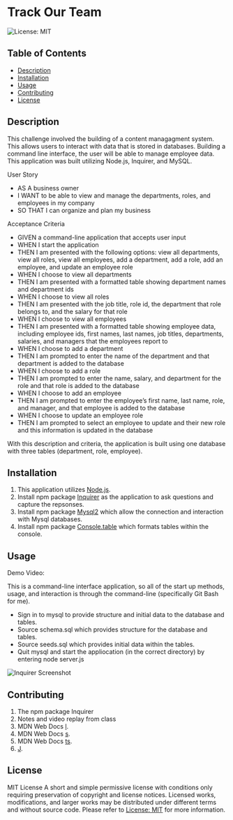 # Track Our Team

 ![License: MIT](https://img.shields.io/badge/License-MIT-yellow.svg)

## Table of Contents
  - [Description](#description)
  - [Installation](#installation)
  - [Usage](#usage)
  - [Contributing](#contributing)
  - [License](#license)

## Description
This challenge involved the building of a content managagment system. This allows users to interact with data that is stored in databases. Building a command line interface, the user will be able to manage employee data. This application was built utilizing Node.js, Inquirer, and MySQL. 

User Story
- AS A business owner
- I WANT to be able to view and manage the departments, roles, and employees in my company
- SO THAT I can organize and plan my business

Acceptance Criteria
- GIVEN a command-line application that accepts user input
- WHEN I start the application
- THEN I am presented with the following options: view all departments, view all roles, view all employees, add a department, add a role, add an   
  employee, and update an employee role
- WHEN I choose to view all departments
- THEN I am presented with a formatted table showing department names and department ids
- WHEN I choose to view all roles
- THEN I am presented with the job title, role id, the department that role belongs to, and the salary for that role
- WHEN I choose to view all employees
- THEN I am presented with a formatted table showing employee data, including employee ids, first names, last names, job titles, departments, salaries, 
  and managers that the employees report to
- WHEN I choose to add a department
- THEN I am prompted to enter the name of the department and that department is added to the database
- WHEN I choose to add a role
- THEN I am prompted to enter the name, salary, and department for the role and that role is added to the database
- WHEN I choose to add an employee
- THEN I am prompted to enter the employee’s first name, last name, role, and manager, and that employee is added to the database
- WHEN I choose to update an employee role
- THEN I am prompted to select an employee to update and their new role and this information is updated in the database

With this description and criteria, the application is built using one database with three tables (department, role, employee).

## Installation
1. This application utilizes [Node.js](https://nodejs.org/en).
2. Install npm package [Inquirer](https://www.npmjs.com/package/inquirer) as the application to ask questions and capture the repsonses.
3. Install npm package [Mysql2](https://www.npmjs.com/package/mysql2) which allow the connection and interaction with Mysql databases.
4. Install npm package [Console.table](https://www.npmjs.com/package/console.table) which formats tables within the console.

## Usage

Demo Video: 

This is a command-line interface application, so all of the start up methods, usage, and interaction is through the command-line (specifically Git Bash for me).
 - Sign in to mysql to provide structure and initial data to the database and tables.
 - Source schema.sql which provides structure for the database and tables.
 - Source seeds.sql which provides initial data within the tables.
 - Quit mysql and start the appliocation (in the correct directory) by entering node server.js


![Inquirer Screenshot](https://github.com/leesochay/logo-maker/assets/128553488/0e4500be-7bb5-4901-bce3-e6db702d65bf)




## Contributing
1. The npm package Inquirer
3. Notes and video replay from class
4. MDN Web Docs [l](https://developer.mozilla.org/en-US/docs/Web/SVG/Tutorial).
5. MDN Web Docs [s](https://developer.mozilla.org/en-US/docs/Web/SVG/Tutorial/Basic_Shapes).
6. MDN Web Docs [ts](https://developer.mozilla.org/en-US/docs/Web/SVG/Tutorial/Texts).
7. [J](https://marketplace.visualstudio.com/items?itemName=jock.svg).

## License
MIT License
A short and simple permissive license with conditions only requiring preservation of copyright and license notices. Licensed works, modifications, and larger works may be distributed under different terms and without source code. Please refer to [License: MIT](https://choosealicense.com/licenses/mit/) for more information.
